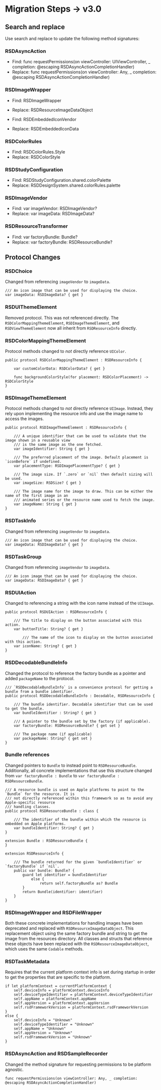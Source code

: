 #  Migration Steps -> v3.0


## Search and replace
Use search and replace to update the following method signatures:

### RSDAsyncAction

- Find:
func requestPermissions(on viewController: UIViewController, _ completion: @escaping RSDAsyncActionCompletionHandler)
- Replace:
func requestPermissions(on viewController: Any, _ completion: @escaping RSDAsyncActionCompletionHandler)

### RSDImageWrapper

- Find:
RSDImageWrapper
- Replace:
RSDResourceImageDataObject

- Find:
RSDEmbeddedIconVendor
- Replace: 
RSDEmbeddedIconData

### RSDColorRules

- Find:
RSDColorRules.Style
- Replace:
RSDColorStyle

### RSDStudyConfiguration

- Find:
RSDStudyConfiguration.shared.colorPalette
- Replace:
RSDDesignSystem.shared.colorRules.palette

### RSDImageVendor

- Find:
var imageVendor: RSDImageVendor?
- Replace:
var imageData: RSDImageData?

### RSDResourceTransformer

- Find:
var factoryBundle: Bundle?
- Replace:
var factoryBundle: RSDResourceBundle?


## Protocol Changes

### RSDChoice
Changed from referencing `imageVendor` to `imageData`.

```
/// An icon image that can be used for displaying the choice.
var imageData: RSDImageData? { get }
```

### RSDUIThemeElement
Removed protocol. This was not referenced directly. The `RSDColorMappingThemeElement`, `RSDImageThemeElement`, and `RSDViewThemeElement` now all inherit from `RSDResourceInfo` directly.

### RSDColorMappingThemeElement
Protocol methods changed to *not* directly reference `UIColor`.

```
public protocol RSDColorMappingThemeElement : RSDResourceInfo {
    
    var customColorData: RSDColorData? { get }
    
    func backgroundColorStyle(for placement: RSDColorPlacement) -> RSDColorStyle
}
```

### RSDImageThemeElement
Protocol methods changed to *not* directly reference `UIImage`. Instead, they rely upon implementing the resource info and use the image name to access the images.

```
public protocol RSDImageThemeElement : RSDResourceInfo {
    
    /// A unique identifier that can be used to validate that the image shown in a reusable view
    /// is the same image as the one fetched.
    var imageIdentifier: String { get }
    
    /// The preferred placement of the image. Default placement is `iconBefore` if undefined.
    var placementType: RSDImagePlacementType? { get }
    
    /// The image size. If `.zero` or `nil` then default sizing will be used.
    var imageSize: RSDSize? { get }
    
    /// The image name for the image to draw. This can be either the name of the first image in an
    /// animated series or the resource name used to fetch the image.
    var imageName: String { get }
}
```

### RSDTaskInfo
Changed from referencing `imageVendor` to `imageData`.

```
/// An icon image that can be used for displaying the choice.
var imageData: RSDImageData? { get }
```

### RSDTaskGroup
Changed from referencing `imageVendor` to `imageData`.

```
/// An icon image that can be used for displaying the choice.
var imageData: RSDImageData? { get }
```

### RSDUIAction
Changed to referencing a string with the icon name instead of the `UIImage`.

```
public protocol RSDUIAction : RSDResourceInfo {
    
    /// The title to display on the button associated with this action.
    var buttonTitle: String? { get }
    
        /// The name of the icon to display on the button associated with this action.
    var iconName: String? { get }
}
```

### RSDDecodableBundleInfo
Changed the protocol to reference the factory bundle as a pointer and added `packageName` to the protocol.

```
/// `RSDDecodableBundleInfo` is a convenience protocol for getting a bundle from a bundle identifier.
public protocol RSDDecodableBundleInfo : Decodable, RSDResourceInfo {
    
    /// The bundle identifier. Decodable identifier that can be used to get the bundle.
    var bundleIdentifier : String? { get }
    
    /// A pointer to the bundle set by the factory (if applicable).
    var factoryBundle: RSDResourceBundle? { get set }
    
    /// The package name (if applicable)
    var packageName: String? { get set }
}
```

### Bundle references
Changed pointers to `Bundle` to instead point to `RSDResourceBundle`. Additionally, all concrete implementations that use this structure changed from `var factoryBundle : Bundle` to `var factoryBundle : RSDResourceBundle`. 

```
/// A resource bundle is used on Apple platforms to point to the `Bundle` for the resource. It is
/// not directly referenced within this framework so as to avoid any Apple-specific resource
/// handling classes.
public protocol RSDResourceBundle : class {
    
    /// The identifier of the bundle within which the resource is embedded on Apple platforms.
    var bundleIdentifier: String? { get }
}

extension Bundle : RSDResourceBundle {
}

extension RSDResourceInfo {
    
    /// The bundle returned for the given `bundleIdentifier` or `factoryBundle` if `nil`.
    public var bundle: Bundle? {
        guard let identifier = bundleIdentifier
            else {
                return self.factoryBundle as? Bundle
        }
        return Bundle(identifier: identifier)
    }
}
```

### RSDImageWrapper and RSDFileWrapper
Both these concrete implementations for handling images have been deprecated and replaced with `RSDResourceImageDataObject`. This replacement object using the same factory bundle and string to get the image from the resources directory. All classes and structs that reference these objects have been replaced with the  `RSDResourceImageDataObject`, which uses the same `Codable` methods.

### RSDTaskMetadata
Requires that the current platform context info is set during startup in order to get the properties that are specific to the platform.

```
if let platformContext = currentPlatformContext {
    self.deviceInfo = platformContext.deviceInfo
    self.deviceTypeIdentifier = platformContext.deviceTypeIdentifier
    self.appName = platformContext.appName
    self.appVersion = platformContext.appVersion
    self.rsdFrameworkVersion = platformContext.rsdFrameworkVersion
}
else {
    self.deviceInfo = "Unknown"
    self.deviceTypeIdentifier = "Unknown"
    self.appName = "Unknown"
    self.appVersion = "Unknown"
    self.rsdFrameworkVersion = "Unknown"
}
```

### RSDAsyncAction and RSDSampleRecorder
Changed the method signature for requesting permissions to be platform agnostic.

```
func requestPermissions(on viewController: Any, _ completion: @escaping RSDAsyncActionCompletionHandler)
```





